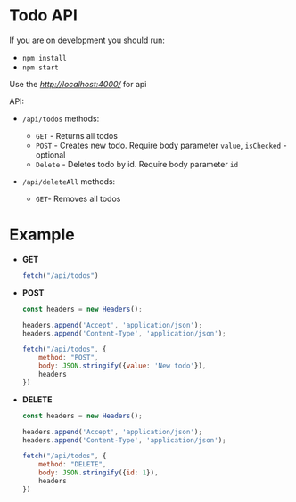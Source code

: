 # Todo API

If you are on development you should run:

* `npm install`
* `npm start`

Use the [*http://localhost:4000/*](http://localhost:4000/) for api

API:

* `/api/todos` methods:
    * `GET` - Returns all todos
    * `POST` - Creates new todo. Require body parameter `value`, `isChecked` - optional
    * `Delete` - Deletes todo by id. Require body parameter `id`

* `/api/deleteAll` methods:
    * `GET`- Removes all todos

# Example
* __GET__
    ```js
    fetch("/api/todos")
    ```
* __POST__
    ```js
    const headers = new Headers();

    headers.append('Accept', 'application/json');
    headers.append('Content-Type', 'application/json');

    fetch("/api/todos", {
      	method: "POST",
    	body: JSON.stringify({value: 'New todo'}),
    	headers
    })
    ```
* __DELETE__

    ```js
    const headers = new Headers();

    headers.append('Accept', 'application/json');
    headers.append('Content-Type', 'application/json');

    fetch("/api/todos", {
      	method: "DELETE",
    	body: JSON.stringify({id: 1}),
    	headers
    })
    ```
